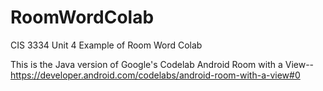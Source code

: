 # RoomWordColab
CIS 3334 Unit 4 Example of Room Word Colab

This is the Java version of Google's Codelab Android Room with a View--https://developer.android.com/codelabs/android-room-with-a-view#0
